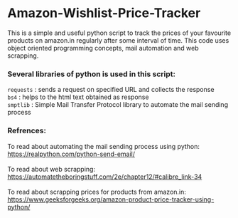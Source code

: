 # Amazon-Wishlist-Price-Tracker

This is a simple and useful python script to track the prices of your favourite products on amazon.in regularly after some interval of time. This code uses object oriented programming concepts, mail automation and web scrapping.


<h3>Several libraries of python is used in this script:</h3>

<code>requests</code> : sends a request on specified URL and collects the response<br>
<code>bs4</code> : helps to the html text obtained as response<br>
<code>smptlib</code> : Simple Mail Transfer Protocol library to automate the mail sending process<br>


<h3>Refrences:</h3>

To read about automating the mail sending process using python:<br>https://realpython.com/python-send-email/<br><br>
To read about web scrapping:<br>https://automatetheboringstuff.com/2e/chapter12/#calibre_link-34<br><br>
To read about scrapping prices for products from amazon.in:<br>https://www.geeksforgeeks.org/amazon-product-price-tracker-using-python/

